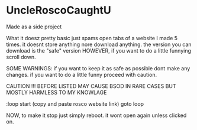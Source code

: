 # UncleRoscoCaughtU
Made as a side project 

What it doesz
pretty basic just spams open tabs of a website I made 5 times.
it doesnt store anything nore download anything.
the version you can download is the "safe" version
HOWEVER, if you want to do a little funnying scroll down.










SOME WARNINGS:
 if you want to keep it as safe as possible dont make any changes.
if you want to do a little funny proceed with caution.  


CAUTION !!!
BEFORE LISTED MAY CAUSE BSOD IN RARE CASES BUT MOSTLY HARMLESS TO MY KNOWLAGE

:loop
start (copy and paste rosco website link)
goto loop

NOW, to make it stop just simply reboot.
it wont open again unless clicked on.
